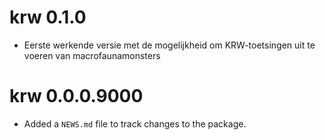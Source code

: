 # krw 0.1.0

- Eerste werkende versie met de mogelijkheid om KRW-toetsingen uit te voeren van macrofaunamonsters

# krw 0.0.0.9000

* Added a `NEWS.md` file to track changes to the package.
